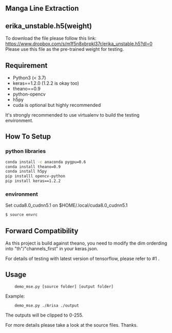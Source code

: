 Manga Line Extraction
--------------

## erika_unstable.h5(weight)

To download the file please follow this link:
https://www.dropbox.com/s/m1f5n8xbrpkl37r/erika_unstable.h5?dl=0
Please use this file as the pre-trained weight for testing.


## Requirement

+  Python3 (< 3.7)
+  keras==1.2.0 (1.2.2 is okay too)
+  theano==0.9
+  python-opencv
+  h5py
+  cuda is optional but highly recommended

It's strongly recommended to use virtualenv to build the testing environment.


## How To Setup
### python libraries
```bash
conda install -c anaconda pygpu=0.6
conda install theano=0.9
conda install h5py
pip installl opencv-python
pip install keras==1.2.2
```

### environment
Set cuda8.0_cudnn5.1 on $HOME/.local/cuda8.0_cudnn5.1

```bash
$ source envrc
```

## Forward Compatibility

As this project is build against theano, you need to modify the dim orderding into "th"/"channels_first" in your keras.json.

For details of testing with latest version of tensorflow, please refer to #1 .

## Usage

        demo_mse.py [source folder] [output folder]

Example:

        demo_mse.py ./Arisa ./output

The outputs will be clipped to 0-255.




For more details please take a look at the source files. Thanks.
